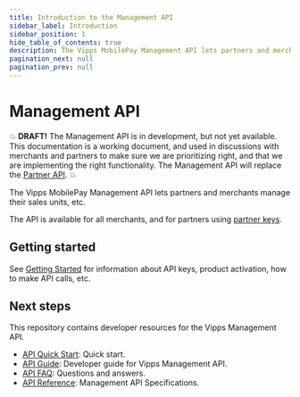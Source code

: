 ```yaml
---
title: Introduction to the Management API
sidebar_label: Introduction
sidebar_position: 1
hide_table_of_contents: true
description: The Vipps MobilePay Management API lets partners and merchants manage their sales units, etc.
pagination_next: null
pagination_prev: null
---
```


# Management API

💥 
**DRAFT!** The Management API is in development, but not yet available.
This documentation is a working document, and used in discussions with
merchants and partners to make sure we are prioritizing right,
and that we are implementing the right functionality.
The Management API will replace the
[Partner API](https://developer.vippsmobilepay.com/docs/APIs/partner-api/).
💥

The Vipps MobilePay Management API lets partners and merchants manage their sales units, etc.

The API is available for all merchants, and for partners using
[partner keys](https://developer.vippsmobilepay.com/docs/vipps-partner/partner-keys).

## Getting started

See
[Getting Started](https://developer.vippsmobilepay.com/docs/vipps-developers/getting-started)
for information about API keys, product activation, how to make API calls, etc.

## Next steps

This repository contains developer resources for the Vipps Management API.

* [API Quick Start](management-api-quick-start.md):  Quick start.
* [API Guide](management-api-guide.md): Developer guide for Vipps Management API.
* [API FAQ](management-api-faq.md): Questions and answers.
* [API Reference](https://developer.vippsmobilepay.com/api/management): Management API Specifications.
